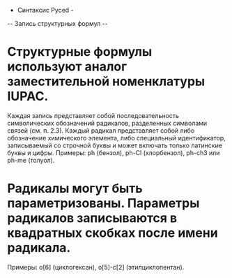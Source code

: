 - Синтаксис Pyced -

-- Запись структурных формул --

# Структурные формулы используют аналог заместительной номенклатуры IUPAC.
Каждая запись представляет собой последовательность символических обозначений радикалов, разделенных символами связей
(см. п. 2.3). Каждый радикал представляет собой либо обозначение химического элемента, либо специальный идентификатор,
записываемый со строчной буквы и может включать только латинские буквы и цифры. Примеры: ph (бензол), ph-Cl (хлорбензол),
ph-ch3 или ph-me (толуол).

# Радикалы могут быть параметризованы. Параметры радикалов записываются в квадратных скобках после имени радикала.
Примеры: o[6] (циклогексан), o[5]-c[2] (этилциклопентан).
